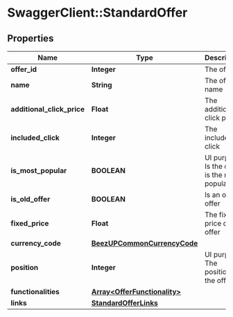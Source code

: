 # SwaggerClient::StandardOffer

## Properties
Name | Type | Description | Notes
------------ | ------------- | ------------- | -------------
**offer_id** | **Integer** | The offer Id | 
**name** | **String** | The offer name | 
**additional_click_price** | **Float** | The additional click price | [optional] 
**included_click** | **Integer** | The included click | [optional] 
**is_most_popular** | **BOOLEAN** | UI purpose. Is the offer is the most popular | [optional] 
**is_old_offer** | **BOOLEAN** | Is an old offer | [optional] 
**fixed_price** | **Float** | The fixed price of the offer | [optional] 
**currency_code** | [**BeezUPCommonCurrencyCode**](BeezUPCommonCurrencyCode.md) |  | [optional] 
**position** | **Integer** | UI purpose. The position of the offer | [optional] 
**functionalities** | [**Array&lt;OfferFunctionality&gt;**](OfferFunctionality.md) |  | [optional] 
**links** | [**StandardOfferLinks**](StandardOfferLinks.md) |  | 


